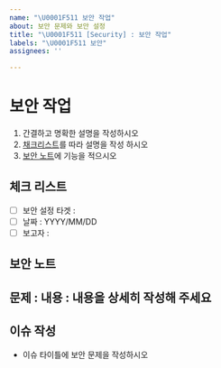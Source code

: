 ```yaml
---
name: "\U0001F511 보안 작업"
about: 보안 문제와 보안 설정
title: "\U0001F511 [Security] : 보안 작업"
labels: "\U0001F511 보안"
assignees: ''

---
```


#  보안 작업
1. 간결하고 명확한 설명을 작성하시오
2. [채크리스트](#체크-리스트)를 따라 설명을 작성 하시오
2. [보안 노트](#보안-노트)에 기능을 적으시오

## 체크 리스트
- [ ] 보안 설정 타겟 : 
- [ ] 날짜 :  YYYY/MM/DD
- [ ] 보고자 : 

## 보안 노트
문제 : 
내용 :
  내용을 상세히 작성해 주세요
---

## 이슈 작성
- 이슈 타이틀에 보안 문제을 작성하시오

